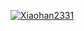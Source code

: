 [![Xiaohan2331](https://github-readme-stats.vercel.app/api?username=anuraghazra)](https://github.com/anuraghazra/github-readme-stats)
